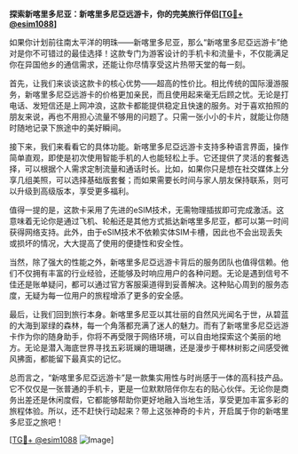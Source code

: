 **探索新喀里多尼亚：新喀里多尼亞远游卡，你的完美旅行伴侣[[TG💪+ @esim1088](https://t.me/s/esim1088)]**

如果你计划前往南太平洋的明珠——新喀里多尼亚，那么“新喀里多尼亞远游卡”绝对是你不可错过的最佳选择！这款专门为游客设计的手机卡和流量卡，不仅能满足你在异国他乡的通信需求，还能让你尽情享受这片热带天堂的每一刻。

首先，让我们来谈谈这款卡的核心优势——超高的性价比。相比传统的国际漫游服务，新喀里多尼亞远游卡的价格更加亲民，而且使用起来毫无后顾之忧。无论是打电话、发短信还是上网冲浪，这款卡都能提供稳定且快速的服务。对于喜欢拍照的朋友来说，再也不用担心流量不够用的问题了。只需一张小小的卡片，就能让你随时随地记录下旅途中的美好瞬间。

接下来，我们来看看它的具体功能。新喀里多尼亞远游卡支持多种语言界面，操作简单直观，即使是初次使用智能手机的人也能轻松上手。它还提供了灵活的套餐选择，可以根据个人需求定制流量和通话时长。比如，如果你只是想在社交媒体上分享几组美照，可以选择基础版套餐；而如果需要长时间与家人朋友保持联系，则可以升级到高级版本，享受更多福利。

值得一提的是，这款卡采用了先进的eSIM技术，无需物理插拔即可完成激活。这意味着无论你是通过飞机、轮船还是其他方式抵达新喀里多尼亚，都可以第一时间获得网络支持。此外，由于eSIM技术不依赖实体SIM卡槽，因此也不会出现丢失或损坏的情况，大大提高了使用的便捷性和安全性。

当然，除了强大的性能之外，新喀里多尼亞远游卡背后的服务团队也值得信赖。他们不仅拥有丰富的行业经验，还能够及时响应用户的各种问题。无论是遇到信号不佳还是账单疑问，都可以通过官方客服渠道得到妥善解决。这种贴心周到的服务态度，无疑为每一位用户的旅程增添了更多的安全感。

最后，让我们回到旅行本身。新喀里多尼亚以其壮丽的自然风光闻名于世，从碧蓝的大海到翠绿的森林，每一个角落都充满了迷人的魅力。而有了新喀里多尼亞远游卡作为你的随身助手，你将不再受限于网络环境，可以自由地探索这个美丽的地方。无论是潜入海底世界寻找五彩斑斓的珊瑚礁，还是漫步于椰林树影之间感受微风拂面，都能留下最真实的记忆。

总而言之，“新喀里多尼亞远游卡”是一款集实用性与时尚感于一体的高科技产品。它不仅仅是一张普通的手机卡，更是一位默默陪伴你左右的贴心伙伴。无论你是商务出差还是休闲度假，它都能够帮助你更好地融入当地生活，享受更加丰富多彩的旅程体验。所以，还不赶快行动起来？带上这张神奇的卡片，开启属于你的新喀里多尼亚之旅吧！

[[TG💪+ @esim1088](https://t.me/s/esim1088) ![Image](https://i.postimg.cc/4NQfJmqS/Snipaste-2025-05-13-00-14-12.png)]